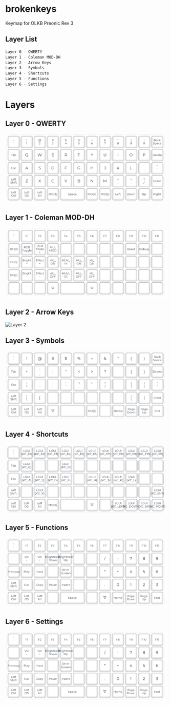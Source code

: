 # brokenkeys
Keymap for OLKB Preonic Rev 3

## Layer List
```bash
Layer 0 - QWERTY
Layer 1 - Coleman MOD-DH
Layer 2 - Arrow Keys
Layer 3 - Symbols
Layer 4 - Shortcuts
Layer 5 - Functions
Layer 6 - Settings
```

# Layers

## Layer 0 - QWERTY
![Layer 0](images/layer0.png)

## Layer 1 - Coleman MOD-DH
![Layer 1](images/layer6.png)

## Layer 2 - Arrow Keys
![Layer 2](images/layer7.png)

## Layer 3 - Symbols
![Layer 3](images/layer3.png)

## Layer 4 - Shortcuts
![Layer 4](images/layer4.png)

## Layer 5 - Functions
![Layer 5](images/layer5.png)

## Layer 6 - Settings
![Layer 6](images/layer5.png)

